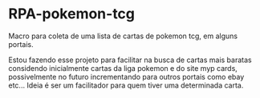 # RPA-pokemon-tcg
Macro para coleta de uma lista de cartas de pokemon tcg, em alguns portais.

Estou fazendo esse projeto para facilitar na busca de cartas mais baratas considendo inicialmente cartas da liga pokemon e do site myp cards, possivelmente no futuro incrementando para outros portais como ebay etc...
Ideia é ser um facilitador para quem tiver uma determinada carta.

